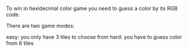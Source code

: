 To win in hexidecimal color game you need to guess a color by its RGB code.

There are two game modes:

easy: you only have 3 tiles to choose from
hard: you have to guess color from 6 tiles